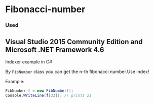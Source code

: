 # Fibonacci-number

### Used
## Visual Studio 2015 Community Edition and Microsoft .NET Framework 4.6 

Indexer example in C#

By `FibNumber` class you can get the n-th fibonacci number.Use index!

Example:
```c#
FibNumber f = new FibNumber();
Console.WriteLine(f[33]); // prints 21
```
